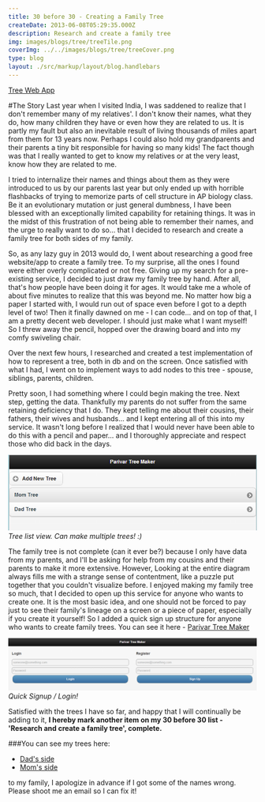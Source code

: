 ```yaml
---
title: 30 before 30 - Creating a Family Tree
createDate: 2013-06-08T05:29:35.000Z
description: Research and create a family tree
img: images/blogs/tree/treeTile.png
coverImg: ../../images/blogs/tree/treeCover.png
type: blog
layout: ./src/markup/layout/blog.handlebars
---
```


<div class="button-rack"><a href="http://grubpal.com/tree/home.php" target="_blank" class="btn btn-primary"><i class="fi-monitor"></i> Tree Web App</a></div>

#The Story
Last year when I visited India, I was saddened to realize that I don't remember many of my relatives'. I don't know their names, what they do, how many children they have or even how they are related to us. It is partly my fault but also an inevitable result of living thousands of miles apart from them for 13 years now. Perhaps I could also hold my grandparents and their parents a tiny bit responsible for having so many kids! The fact though was that I really wanted to get to know my relatives or at the very least, know how they are related to me. 

I tried to internalize their names and things about them as they were introduced to us by our parents last year but only ended up with horrible flashbacks of trying to memorize parts of cell structure in AP biology class. Be it an evolutionary mutation or just general dumbness, I have been blessed with an exceptionally limited capability for retaining things. It was in the midst of this frustration of not being able to remember their names, and the urge to really want to do so... that I decided to research and create a family tree for both sides of my family.

So, as any lazy guy in 2013 would do, I went about researching a good free website/app to create a family tree. To my surprise, all the ones I found were either overly complicated or not free. Giving up my search for a pre-existing service, I decided to just draw my family tree by hand. After all, that's how people have been doing it for ages. It would take me a whole of about five minutes to realize that this was beyond me. No matter how big a paper I started with, I would run out of space even before I got to a depth level of two! Then it finally dawned on me - I can code... and on top of that, I am a pretty decent web developer. I should just  make what I want myself! So I threw away the pencil, hopped over the drawing board and into my comfy swiveling chair.

Over the next few hours, I researched and created a test implementation of how to represent a tree, both in db and on the screen. Once satisfied with  what I had, I went on to implement ways to add nodes to this tree - spouse, siblings, parents, children.

Pretty soon, I had something where I could begin making the tree. Next step, getting the data. Thankfully my parents do not suffer from the same retaining deficiency that I do. They kept telling me about their cousins, their fathers, their wives and husbands... and I kept entering all of this into my service. It wasn't long before I realized that I would never have been able to do this with a pencil and paper... and I thoroughly appreciate and respect those who did back in the days.

![tree list image](../../images/blogs/tree/tree_list.png)
*Tree list view. Can make multiple trees! :)*

The family tree is not complete (can it ever be?) because I only have data from my parents, and I'll be asking for help from my cousins and their parents to make it more extensive. However, Looking at the entire diagram always fills me with a strange sense of contentment, like a puzzle put together that you couldn't visualize before. I enjoyed making my family tree so much, that I decided to open up this service for anyone who wants to create one. It is the most basic idea, and one should not be forced to pay just to see their family's lineage on a screen or a piece of paper, especially if you create it yourself! So I added a quick sign up structure for anyone who wants to create family trees. You can see it here - [Parivar Tree Maker](http://grubpal.com/tree/home.php)

![login image](../../images/blogs/tree/tree_login.png)
*Quick Signup / Login!*

Satisfied with the trees I have so far, and happy that I will continually be adding to it, __I hereby mark another item on my 30 before 30 list - 'Research and create a family tree', complete.__

###You can see my trees here:
* [Dad's side](http://grubpal.com/tree/tree.php?treeId=92)
* [Mom's side](http://grubpal.com/tree/tree.php?treeId=93)

to my family, I apologize in advance if I got some of the names wrong. Please shoot me an email so I can fix it! 

